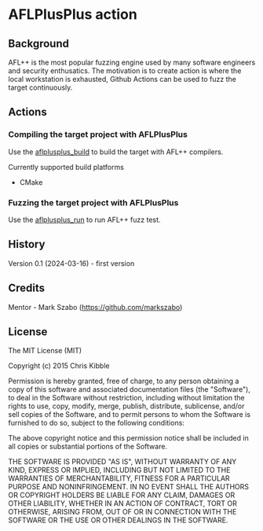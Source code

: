 # AFLPlusPlus action


## Background

AFL++ is the most popular fuzzing engine used by many software engineers and security enthusatics. 
The motivation is to create action is where the local workstation is exhausted, Github Actions can be used to fuzz the target continuously.

## Actions

### Compiling the target project with AFLPlusPlus

Use the [aflplusplus_build](./aflplusplus_build/action.yaml) to build the target with AFL++ compilers.

Currently supported build platforms
- CMake

### Fuzzing the target project with AFLPlusPlus

Use the [aflplusplus_run](./aflplusplus_run/action.yaml) to run AFL++ fuzz test.

## History
 
Version 0.1 (2024-03-16) - first version 
 
## Credits
 
Mentor - Mark Szabo (https://github.com/markszabo)
 
## License
 
The MIT License (MIT)

Copyright (c) 2015 Chris Kibble

Permission is hereby granted, free of charge, to any person obtaining a copy of this software and associated documentation files (the "Software"), to deal in the Software without restriction, including without limitation the rights to use, copy, modify, merge, publish, distribute, sublicense, and/or sell copies of the Software, and to permit persons to whom the Software is furnished to do so, subject to the following conditions:

The above copyright notice and this permission notice shall be included in all copies or substantial portions of the Software.

THE SOFTWARE IS PROVIDED "AS IS", WITHOUT WARRANTY OF ANY KIND, EXPRESS OR IMPLIED, INCLUDING BUT NOT LIMITED TO THE WARRANTIES OF MERCHANTABILITY, FITNESS FOR A PARTICULAR PURPOSE AND NONINFRINGEMENT. IN NO EVENT SHALL THE AUTHORS OR COPYRIGHT HOLDERS BE LIABLE FOR ANY CLAIM, DAMAGES OR OTHER LIABILITY, WHETHER IN AN ACTION OF CONTRACT, TORT OR OTHERWISE, ARISING FROM, OUT OF OR IN CONNECTION WITH THE SOFTWARE OR THE USE OR OTHER DEALINGS IN THE SOFTWARE.
